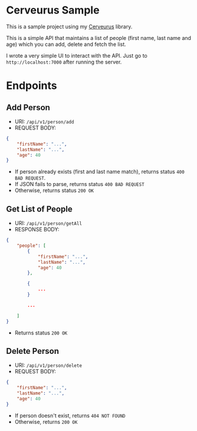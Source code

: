 # Cerveurus Sample
This is a sample project using my [Cerveurus](https://github.com/Kiyoshika/cerveurus) library.

This is a simple API that maintains a list of people (first name, last name and age) which you can add, delete and fetch the list.

I wrote a very simple UI to interact with the API. Just go to `http://localhost:7000` after running the server.

# Endpoints

## Add Person
* URI: `/api/v1/person/add`
* REQUEST BODY:
```json
{
	"firstName": "...",
	"lastName": "...",
	"age": 40
}
```
* If person already exists (first and last name match), returns status `400 BAD REQUEST`.
* If JSON fails to parse, returns status `400 BAD REQUEST`
* Otherwise, returns status `200 OK`

## Get List of People
* URI: `/api/v1/person/getAll`
* RESPONSE BODY:
```json
{
	"people": [
		{
			"firstName": "...",
			"lastName": "...",
			"age": 40
		},

		{
			...
		}

		...

	]
}
```
* Returns status `200 OK`

## Delete Person
* URI: `/api/v1/person/delete`
* REQUEST BODY:
```json
{
	"firstName": "...",
	"lastName": "...",
	"age": 40
}
```
* If person doesn't exist, returns `404 NOT FOUND`
* Otherwise, returns `200 OK`
